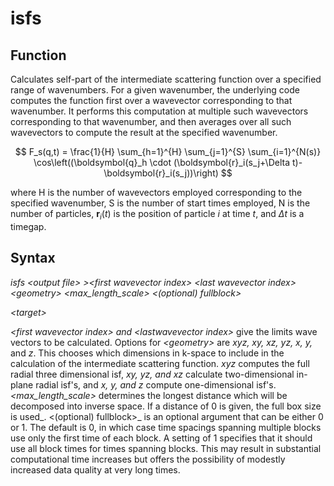 <h1>isfs</h1>
<h2>Function</h2>

Calculates self-part of the intermediate scattering function over a specified range of wavenumbers. For a given wavenumber, the underlying code computes the function first over a wavevector corresponding to that wavenumber. It performs this computation at multiple such wavevectors corresponding to that wavenumber, and then averages over all such wavevectors to compute the result at the specified wavenumber.

$$  F_s(q,t) = \frac{1}{H} \sum_{h=1}^{H} \sum_{j=1}^{S} \sum_{i=1}^{N(s)} \cos\left((\boldsymbol{q}_h \cdot (\boldsymbol{r}_i(s_j+\Delta t)-\boldsymbol{r}_i(s_j))\right)   $$

where H is the number of wavevectors employed corresponding to the specified wavenumber, S is the number of start times employed, N is the number of particles, $\boldsymbol{r}_i(t)$ is the position of particle $i$ at time $t$, and $\Delta t$ is a timegap.


<h2>Syntax</h2>

_isfs \<output file\> \>\<first wavevector index\> \<last wavevector index\> \<geometry\> \<max\_length\_scale\> \<(optional) fullblock\>_

_\<target\>_

_\<first wavevector index\> and \<lastwavevector index\>_ give the limits wave vectors to be calculated. Options for _\<geometry\>_ are _xyz, xy, xz, yz, x, y,_ and _z_. This chooses which dimensions in k-space to include in the calculation of the intermediate scattering function. _xyz_ computes the full radial three dimensional isf, _xy, yz, and xz_ calculate two-dimensional in-plane radial isf's, and _x, y, and z_ compute one-dimensional isf's. _\<max\_length\_scale\>_ determines the longest distance which will be decomposed into inverse space. If a distance of 0 is given, the full box size is used_. \<(optional) fullblock\>_ is an optional argument that can be either 0 or 1. The default is 0, in which case time spacings spanning multiple blocks use only the first time of each block. A setting of 1 specifies that it should use all block times for times spanning blocks. This may result in substantial computational time increases but offers the possibility of modestly increased data quality at very long times.

